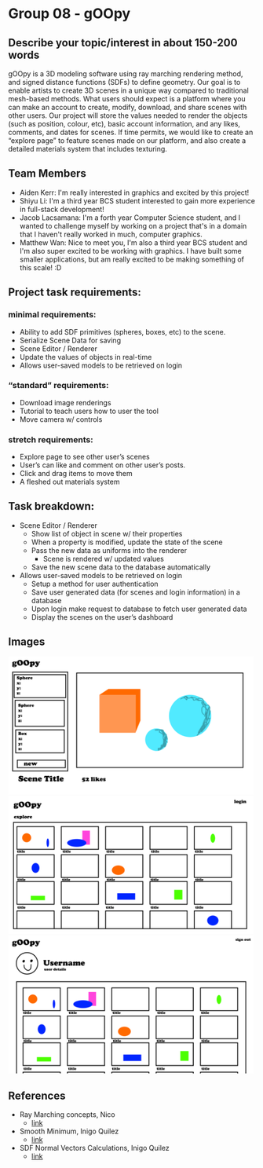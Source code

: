 # Group 08 - gOOpy

## Describe your topic/interest in about 150-200 words

gOOpy is a 3D modeling software using ray marching rendering method, and signed distance functions (SDFs) to define geometry. Our goal is to enable artists to create 3D scenes in a unique way compared to traditional mesh-based methods. What users should expect is a platform where you can make an account to create, modify, download, and share scenes with other users. Our project will store the values needed to render the objects (such as position, colour, etc), basic account information, and any likes, comments, and dates for scenes. If time permits, we would like to create an “explore page” to feature scenes made on our platform, and also create a detailed materials system that includes texturing.

## Team Members

-   Aiden Kerr: I'm really interested in graphics and excited by this project!
-   Shiyu Li: I'm a third year BCS student interested to gain more experience in full-stack development!
-   Jacob Lacsamana: I'm a forth year Computer Science student, and I wanted to challenge myself by working on a project that's in a domain that I haven't really worked in much, computer graphics.
-   Matthew Wan: Nice to meet you, I'm also a third year BCS student and I'm also super excited to be working with graphics. I have built some smaller applications, but am really excited to be making something of this scale! :D

## Project task requirements:

### minimal requirements:

-   Ability to add SDF primitives (spheres, boxes, etc) to the scene.
-   Serialize Scene Data for saving
-   Scene Editor / Renderer
-   Update the values of objects in real-time
-   Allows user-saved models to be retrieved on login

### “standard” requirements:

-   Download image renderings
-   Tutorial to teach users how to user the tool
-   Move camera w/ controls

### stretch requirements:

-   Explore page to see other user’s scenes
-   User’s can like and comment on other user’s posts.
-   Click and drag items to move them
-   A fleshed out materials system

## Task breakdown:

-   Scene Editor / Renderer
    -   Show list of object in scene w/ their properties
    -   When a property is modified, update the state of the scene
    -   Pass the new data as uniforms into the renderer
        -   Scene is rendered w/ updated values
    -   Save the new scene data to the database automatically
-   Allows user-saved models to be retrieved on login
    -   Setup a method for user authentication
    -   Save user generated data (for scenes and login information) in a database
    -   Upon login make request to database to fetch user generated data
    -   Display the scenes on the user’s dashboard

## Images

<img src ="images/prototype1.png" width="500px">
<img src ="images/prototype2.png" width="500px">
<img src ="images/prototype3.png" width="500px">

## References

-   Ray Marching concepts, Nico
    -   [link](https://barradeau.com/blog/?p=575)
-   Smooth Minimum, Inigo Quilez
    -   [link](https://iquilezles.org/articles/smin/)
-   SDF Normal Vectors Calculations, Inigo Quilez
    -   [link](https://iquilezles.org/articles/normalsSDF/)
